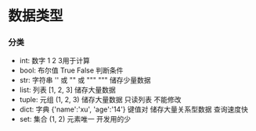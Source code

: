 # 数据类型

### 分类

- int: 数字 1 2 3用于计算
- bool: 布尔值 True False 判断条件
- str: 字符串 '' 或 "" 或 """ """ 储存少量数据
- list: 列表 [1, 2, 3] 储存大量数据
- tuple: 元组 (1, 2, 3) 储存大量数据 只读列表 不能修改
- dict: 字典 {'name':'xu', 'age':'14'} 键值对 储存大量关系型数据 查询速度快
- set: 集合 (1, 2) 元素唯一 开发用的少